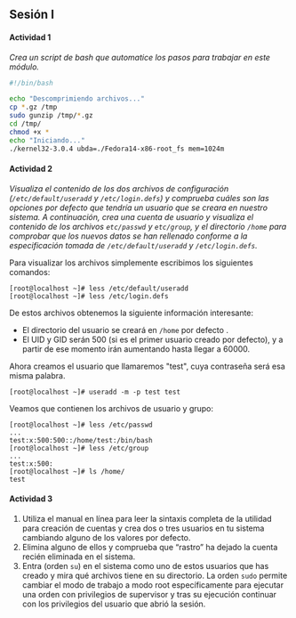 ## Sesión I

#### Actividad 1

*Crea un script de bash que automatice los pasos para trabajar en este módulo.*

```bash
#!/bin/bash

echo "Descomprimiendo archivos..."
cp *.gz /tmp
sudo gunzip /tmp/*.gz
cd /tmp/
chmod +x *
echo "Iniciando..."
./kernel32-3.0.4 ubda=./Fedora14-x86-root_fs mem=1024m
```

#### Actividad 2

*Visualiza el contenido de los dos archivos de configuración (`/etc/default/useradd` y `/etc/login.defs`) y comprueba cuáles son las opciones por defecto que tendría un usuario que se creara en nuestro sistema. A continuación, crea una cuenta de usuario y visualiza el contenido de los archivos `etc/passwd` y `etc/group`, y el directorio `/home` para comprobar que los nuevos datos se han rellenado conforme a la especificación tomada de `/etc/default/useradd` y `/etc/login.defs`.*

Para visualizar los archivos simplemente escribimos los siguientes comandos:

```shell
[root@localhost ~]# less /etc/default/useradd
[root@localhost ~]# less /etc/login.defs
```

De estos archivos obtenemos la siguiente información interesante:

- El directorio del usuario se creará en `/home` por defecto .
- El UID y GID serán 500 (si es el primer usuario creado por defecto), y a partir de ese momento irán aumentando hasta llegar a 60000.

Ahora creamos el usuario que llamaremos "test", cuya contraseña será esa misma palabra.

```shell
[root@localhost ~]# useradd -m -p test test
```

Veamos que contienen los archivos de usuario y grupo:

```shell
[root@localhost ~]# less /etc/passwd
...
test:x:500:500::/home/test:/bin/bash
[root@localhost ~]# less /etc/group
...
test:x:500:
[root@localhost ~]# ls /home/
test
```

#### Actividad 3

1. Utiliza el manual en línea para leer la sintaxis completa de la utilidad para creación de cuentas y crea dos o tres usuarios en tu sistema cambiando alguno de los valores por defecto.
2. Elimina alguno de ellos y comprueba que “rastro” ha dejado la cuenta recién eliminada en el sistema. 
3. Entra (orden `su`) en el sistema como uno de estos usuarios que has creado y mira qué archivos tiene en su directorio. La orden `sudo` permite cambiar el modo de trabajo a modo root específicamente para ejecutar una orden con privilegios de supervisor y tras su ejecución continuar con los privilegios del usuario que abrió la sesión.

